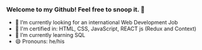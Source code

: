 ### Welcome to my Github! Feel free to snoop it. 🦝 

- 🔭 I’m currently looking for an international Web Development Job
- 📕 I'm certified in: HTML, CSS, JavaScript, REACT js (Redux and Context)
- 📖 I’m currently learning SQL
- 😄 Pronouns: he/his
